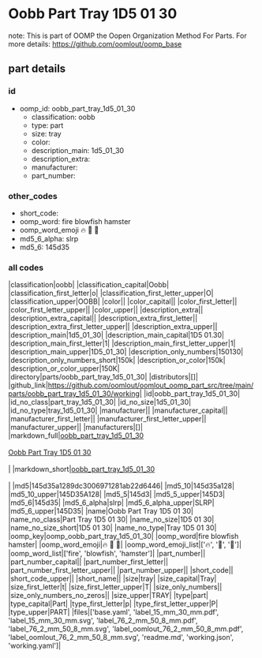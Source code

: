 # Oobb Part Tray 1D5 01 30  

note: This is part of OOMP the Oopen Organization Method For Parts. For more details: https://github.com/oomlout/oomp_base

##  part details





### id
* oomp_id: oobb_part_tray_1d5_01_30
  * classification: oobb
  * type: part
  * size: tray
  * color: 
  * description_main: 1d5_01_30
  * description_extra: 
  * manufacturer: 
  * part_number: 

### other_codes
* short_code: 
* oomp_word: fire blowfish hamster
* oomp_word_emoji :fire: :blowfish: :hamster:
* md5_6_alpha: slrp
* md5_6: 145d35

### all codes 
|classification|oobb|
|classification_capital|Oobb|
|classification_first_letter|o|
|classification_first_letter_upper|O|
|classification_upper|OOBB|
|color||
|color_capital||
|color_first_letter||
|color_first_letter_upper||
|color_upper||
|description_extra||
|description_extra_capital||
|description_extra_first_letter||
|description_extra_first_letter_upper||
|description_extra_upper||
|description_main|1d5_01_30|
|description_main_capital|1D5 01.30|
|description_main_first_letter|1|
|description_main_first_letter_upper|1|
|description_main_upper|1D5_01_30|
|description_only_numbers|150130|
|description_only_numbers_short|150k|
|description_or_color|150k|
|description_or_color_upper|150K|
|directory|parts/oobb_part_tray_1d5_01_30|
|distributors|[]|
|github_link|https://github.com/oomlout/oomlout_oomp_part_src/tree/main/parts/oobb_part_tray_1d5_01_30/working|
|id|oobb_part_tray_1d5_01_30|
|id_no_class|part_tray_1d5_01_30|
|id_no_size|1d5_01_30|
|id_no_type|tray_1d5_01_30|
|manufacturer||
|manufacturer_capital||
|manufacturer_first_letter||
|manufacturer_first_letter_upper||
|manufacturer_upper||
|manufacturers|[]|
|markdown_full|[oobb_part_tray_1d5_01_30](https://github.com/oomlout/oomlout_oomp_part_src/tree/main/parts/oobb_part_tray_1d5_01_30/working)<br>[](https://github.com/oomlout/oomlout_oomp_part_src/tree/main/parts/oobb_part_tray_1d5_01_30/working)<br>[Oobb Part Tray 1D5 01 30](https://github.com/oomlout/oomlout_oomp_part_src/tree/main/parts/oobb_part_tray_1d5_01_30/working)<br><br>|
|markdown_short|[oobb_part_tray_1d5_01_30](https://github.com/oomlout/oomlout_oomp_part_src/tree/main/parts/oobb_part_tray_1d5_01_30/working)<br><br>|
|md5|145d35a1289dc3006971281ab22d6446|
|md5_10|145d35a128|
|md5_10_upper|145D35A128|
|md5_5|145d3|
|md5_5_upper|145D3|
|md5_6|145d35|
|md5_6_alpha|slrp|
|md5_6_alpha_upper|SLRP|
|md5_6_upper|145D35|
|name|Oobb Part Tray 1D5 01 30|
|name_no_class|Part Tray 1D5 01 30|
|name_no_size|1D5 01 30|
|name_no_size_short|1D5 01 30|
|name_no_type|Tray 1D5 01 30|
|oomp_key|oomp_oobb_part_tray_1d5_01_30|
|oomp_word|fire blowfish hamster|
|oomp_word_emoji|:fire: :blowfish: :hamster:|
|oomp_word_emoji_list|[':fire:', ':blowfish:', ':hamster:']|
|oomp_word_list|['fire', 'blowfish', 'hamster']|
|part_number||
|part_number_capital||
|part_number_first_letter||
|part_number_first_letter_upper||
|part_number_upper||
|short_code||
|short_code_upper||
|short_name||
|size|tray|
|size_capital|Tray|
|size_first_letter|t|
|size_first_letter_upper|T|
|size_only_numbers||
|size_only_numbers_no_zeros||
|size_upper|TRAY|
|type|part|
|type_capital|Part|
|type_first_letter|p|
|type_first_letter_upper|P|
|type_upper|PART|
|files|['base.yaml', 'label_15_mm_30_mm.pdf', 'label_15_mm_30_mm.svg', 'label_76_2_mm_50_8_mm.pdf', 'label_76_2_mm_50_8_mm.svg', 'label_oomlout_76_2_mm_50_8_mm.pdf', 'label_oomlout_76_2_mm_50_8_mm.svg', 'readme.md', 'working.json', 'working.yaml']|
